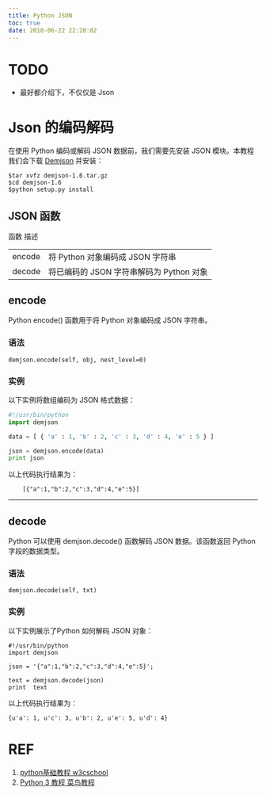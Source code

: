```yaml
---
title: Python JSON
toc: true
date: 2018-06-22 22:20:02
---
```



# TODO
- 最好都介绍下，不仅仅是 Json



# Json 的编码解码

在使用 Python 编码或解码 JSON 数据前，我们需要先安装 JSON 模块。本教程我们会下载 [Demjson](https://deron.meranda.us/python/demjson/) 并安装：

```shell
$tar xvfz demjson-1.6.tar.gz
$cd demjson-1.6
$python setup.py install
```

## JSON 函数


<table class="reference" >
<tbody >
<tr >
函数
描述
</tr>
<tr >

<td >encode
</td>

<td >将 Python 对象编码成 JSON 字符串
</td>
</tr>
<tr >

<td >decode
</td>

<td >将已编码的 JSON 字符串解码为 Python 对象
</td>
</tr>
</tbody>
</table>


## encode
Python encode() 函数用于将 Python 对象编码成 JSON 字符串。
### 语法
    demjson.encode(self, obj, nest_level=0)

### 实例

以下实例将数组编码为 JSON 格式数据：

```python
#!/usr/bin/python
import demjson

data = [ { 'a' : 1, 'b' : 2, 'c' : 3, 'd' : 4, 'e' : 5 } ]

json = demjson.encode(data)
print json
```


以上代码执行结果为：

```text
    [{"a":1,"b":2,"c":3,"d":4,"e":5}]
```






* * *





## decode


Python 可以使用 demjson.decode() 函数解码 JSON 数据。该函数返回 Python 字段的数据类型。


### 语法




    demjson.decode(self, txt)





### 实例


以下实例展示了Python 如何解码 JSON 对象：


    #!/usr/bin/python
    import demjson

    json = '{"a":1,"b":2,"c":3,"d":4,"e":5}';

    text = demjson.decode(json)
    print  text



以上代码执行结果为：


    {u'a': 1, u'c': 3, u'b': 2, u'e': 5, u'd': 4}


# REF
  1. [python基础教程 w3cschool](https://www.w3cschool.cn/python/)
  2. [Python 3 教程 菜鸟教程](http://www.runoob.com/python3/python3-tutorial.html)
